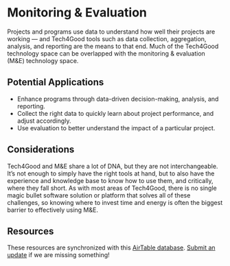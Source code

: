 # Monitoring & Evaluation

Projects and programs use data to understand how well their projects are working — and Tech4Good tools such as data collection, aggregation, analysis, and reporting are the means to that end. Much of the Tech4Good technology space can be overlapped with the monitoring & evaluation (M&E) technology space.

## Potential Applications

- Enhance programs through data-driven decision-making, analysis, and reporting.
- Collect the right data to quickly learn about project performance, and adjust accordingly.
- Use evaluation to better understand the impact of a particular project.

## Considerations

Tech4Good and M&E share a lot of DNA, but they are not interchangeable. It’s not enough to simply have the right tools at hand, but to also have the experience and knowledge base to know how to use them, and critically, where they fall short. As with most areas of Tech4Good, there is no single magic bullet software solution or platform that solves all of these challenges, so knowing where to invest time and energy is often the biggest barrier to effectively using M&E.

## Resources

These resources are synchronized with this [AirTable database](https://airtable.com/shrIyFNx0PYL39Alh/tbl9kGk4uuG08xTJt?backgroundColor=green&viewControls=on). [Submit an update](https://airtable.com/shrtcZuxBz8d6tHjE) if we are missing something!

<vue-airtable
:columns="['Name', 'Description', 'Topic', 'Link', 'Type']"
filter="{Topic} = 'Monitoring & Evaluation'"
view="Public">
</vue-airtable>
